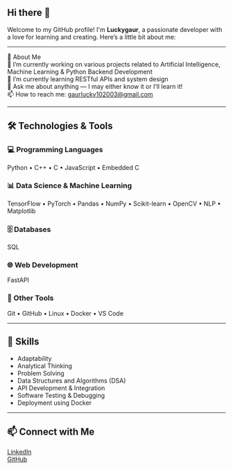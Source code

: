 ## Hi there 👋

Welcome to my GitHub profile! I'm **Luckygaur**, a passionate developer with a love for learning and creating. Here’s a little bit about me:

---

🚀 About Me  
🔭 I’m currently working on various projects related to Artificial Intelligence, Machine Learning & Python Backend Development  
🌱 I’m currently learning RESTful APIs and system design  
💬 Ask me about anything — I may either know it or I’ll learn it!  
📫 How to reach me: gaurlucky102003@gmail.com

---

## 🛠️ Technologies & Tools  

### 💻 Programming Languages  
Python • C++ • C • JavaScript • Embedded C

### 📊 Data Science & Machine Learning  
TensorFlow • PyTorch • Pandas • NumPy • Scikit-learn • OpenCV • NLP • Matplotlib

### 🗄️ Databases  
SQL

### 🌐 Web Development  
FastAPI

### 🧰 Other Tools  
Git • GitHub • Linux • Docker • VS Code

---

## 🧠 Skills  
- Adaptability  
- Analytical Thinking  
- Problem Solving  
- Data Structures and Algorithms (DSA)  
- API Development & Integration  
- Software Testing & Debugging  
- Deployment using Docker  

---

## 📫 Connect with Me  
[LinkedIn](https://www.linkedin.com/in/lakshman-599b9b290)  
[GitHub](https://github.com/Luckygaur)
